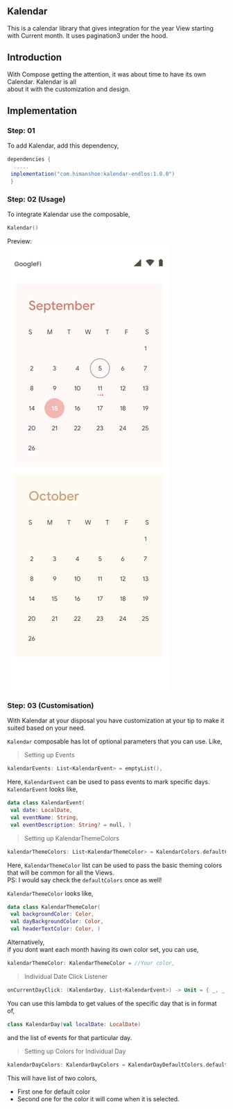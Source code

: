 
## Kalendar

This is a calendar library that gives integration for the year View starting with Current month. It uses pagination3 under the hood.

## Introduction

With Compose getting the attention, it was about time to have its own Calendar. Kalendar is all    
about it with the customization and design.

## Implementation

### Step: 01

To add Kalendar, add this dependency,

```gradle 
dependencies {    
  .....  
 implementation("com.himanshoe:kalendar-endlos:1.0.0")
 } 
 ```  

### Step: 02 (Usage)
To integrate Kalendar use the composable,

```kotlin    
Kalendar() 
``` 
Preview:  
![Endlos](art/endlos.png)

### Step: 03 (Customisation)
With Kalendar at your disposal you have customization at your tip to make it suited based on your need.

`Kalendar` composable has lot of optional parameters that you can use. Like,
> Setting up Events
```kotlin  
kalendarEvents: List<KalendarEvent> = emptyList(),  
```  
Here, `KalendarEvent` can be used to pass events to mark specific days. `KalendarEvent` looks like,
```kotlin  
data class KalendarEvent(    
 val date: LocalDate,    
 val eventName: String,    
 val eventDescription: String? = null, )  
```  


> Setting up KalendarThemeColors
```kotlin  
kalendarThemeColors: List<KalendarThemeColor> = KalendarColors.defaultColors(),  
```  
Here, `KalendarThemeColor` list can be used to pass the basic theming colors that will be common for all the Views.  
PS: I would say check the `defaultColors` once as well!

`KalendarThemeColor` looks like,
```kotlin  
data class KalendarThemeColor(    
 val backgroundColor: Color,    
 val dayBackgroundColor: Color,    
 val headerTextColor: Color, )  
```  

Alternatively,  
if you dont want each month having its own color set, you can use,
```kotlin  
kalendarThemeColor: KalendarThemeColor = //Your color,  
```  

> Individual Date Click Listener
```kotlin  
onCurrentDayClick: (KalendarDay, List<KalendarEvent>) -> Unit = { _, _ -> },  
```  
You can use this lambda to get values of the specific day that is in format of,
```kotlin  
class KalendarDay(val localDate: LocalDate)  
```  
and the list of events for that particular day.

> Setting up Colors for Individual Day
```kotlin  
kalendarDayColors: KalendarDayColors = KalendarDayDefaultColors.defaultColors()  
```  
This will have list of two colors,
* First one for default color
* Second one for the color it will come when it is selected.  
 

